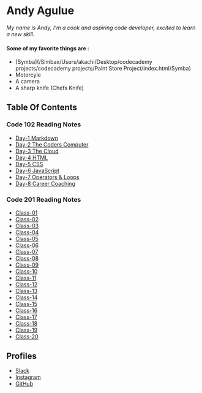 # Andy Agulue
 *My name is Andy, I'm a cook and aspiring code developer, excited to learn a new skill*. 
#### Some of my favorite things are :
- [Symba](/Simbax⁩/⁨Users⁩/⁨akachi⁩/⁨Desktop⁩/⁨codecademy projects⁩/codecademy projects⁩/⁨Paint Store Project⁩/⁨index.html⁩/Symba)
- Motorcyle
- A camera
- A sharp knife (Chefs Knife)

## Table Of Contents
### Code 102 Reading Notes 
- [Day-1 Markdown](markdown.md)
- [Day-2 The Coders Computer](coderscomputer.md)
- [Day-3 The Cloud](cloud.md)
- [Day-4 HTML](HTML.md)
- [Day-5 CSS](css.md)
- [Day-6 JavaScript](javascript.md)
- [Day-7 Operators & Loops](operators&loops.md)
- [Day-8 Career Coaching](carrercoaching.md)

### Code 201 Reading Notes
- [Class-01](class-01.md)
- [Class-02](class-02.md)
- [Class-03](class-03.md)
- [Class-04](class-04.md)
- [Class-05](class-05.md)
- [Class-06](class-06.md)
- [Class-07](class-07.md)
- [Class-08](class-08.md)
- [Class-09](class-09.md)
- [Class-10](class-10.md)
- [Class-11](class-11.md)
- [Class-12](class-12.md)
- [Class-13](class-13.md)
- [Class-14](class-14.md)
- [Class-15](class-15.md)
- [Class-16](class-16.md)
- [Class-17](class-17.md)
- [Class-18](class-18.md)
- [Class-19](class-19.md)
- [Class-20](class-20.md)

## Profiles
- [Slack](https://app.slack.com/client/T039KG69K/D01E93TG3FF/user_profile/U01F21S5P08)
- [Instagram](https://www.instagram.com/nubian_roamer/)
- [GitHub](https://github.com/AndyAgulue)
